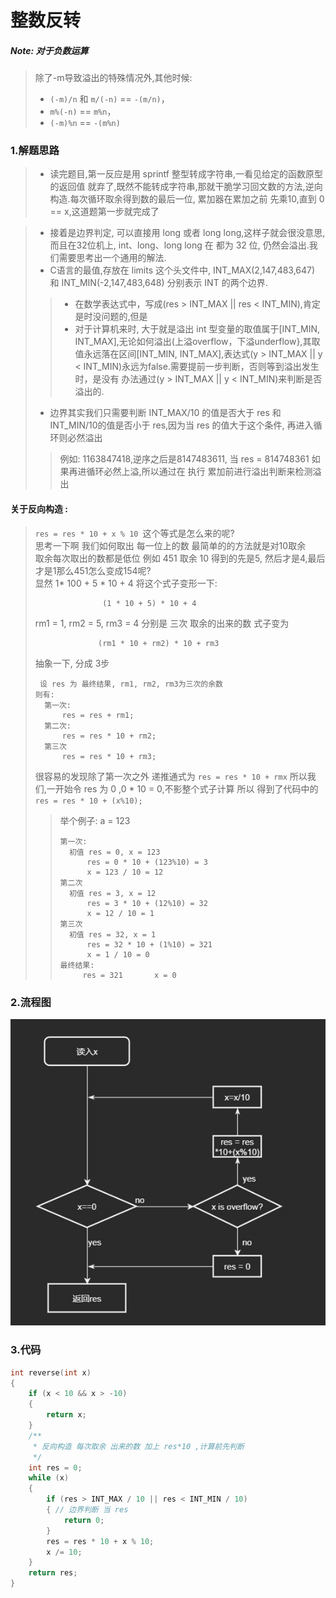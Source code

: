 # 整数反转
##### Note: 对于负数运算
>除了-m导致溢出的特殊情况外,其他时候:  
> -    `(-m)/n` 和 `m/(-n)` == `-(m/n)`，
> -    `m%(-n)` ==  `m%n`，
> -    `(-m)%n` == `-(m%n)`

### 1.解题思路
>+   读完题目,第一反应是用 sprintf 整型转成字符串,一看见给定的函数原型的返回值  就弃了,既然不能转成字符串,那就干脆学习回文数的方法,逆向构造.每次循环取余得到数的最后一位, 累加器在累加之前 先乘10,直到 0 == x,这道题第一步就完成了
            
>+   接着是边界判定, 可以直接用 long 或者 long long,这样子就会很没意思,而且在32位机上, int、long、long long 在 都为 32 位, 仍然会溢出.我们需要思考出一个通用的解法.
>+   C语言的最值,存放在 limits 这个头文件中, INT_MAX(2,147,483,647) 和 INT_MIN(-2,147,483,648) 分别表示 INT 的两个边界.
>>+    在数学表达式中，写成(res > INT_MAX || res < INT_MIN),肯定是时没问题的,但是
>>+    对于计算机来时, 大于就是溢出 int 型变量的取值属于[INT_MIN, INT_MAX],无论如何溢出(上溢overflow，下溢underflow},其取值永远落在区间[INT_MIN, INT_MAX],表达式(y > INT_MAX || y < INT_MIN)永远为false.需要提前一步判断，否则等到溢出发生时，是没有
    办法通过(y > INT_MAX || y < INT_MIN)来判断是否溢出的.
>+  边界其实我们只需要判断 INT_MAX/10 的值是否大于 res 和 INT_MIN/10的值是否小于 res,因为当 res 的值大于这个条件, 再进入循环则必然溢出
>> 例如:
    1163847418,逆序之后是8147483611, 当 res = 814748361 如果再进循环必然上溢,所以通过在 执行 累加前进行溢出判断来检测溢出

#### 关于反向构造 :  
> ```res = res * 10 + x % 10 ```这个等式是怎么来的呢?  
> 思考一下啊 我们如何取出 每一位上的数 最简单的的方法就是对10取余  
> 取余每次取出的数都是低位 例如 451 取余 10 得到的先是5, 然后才是4,最后才是1那么451怎么变成154呢?  
> 显然 1* 100 + 5 * 10 + 4 将这个式子变形一下:  
> ``` 
>                (1 * 10 + 5) * 10 + 4  
> ```
> rm1 = 1, rm2 = 5, rm3 = 4 分别是 三次 取余的出来的数 
> 式子变为
> ```
>               (rm1 * 10 + rm2) * 10 + rm3 
> ```
> 抽象一下, 分成 3步
> ``` 
>  设 res 为 最终结果, rm1, rm2, rm3为三次的余数
> 则有:
>   第一次:
>       res = res + rm1;
>   第二次:
>       res = res * 10 + rm2;
>   第三次
>       res = res * 10 + rm3;
> ```
> 很容易的发现除了第一次之外 递推通式为 ```res = res * 10 + rmx``` 所以我们,一开始令 res 为 0 ,0 * 10 = 0,不影整个式子计算
> 所以 得到了代码中的 ``` res = res * 10 + (x%10);```
>> 举个例子: a = 123
>> ```
>> 第一次:
>>   初值 res = 0, x = 123
>>       res = 0 * 10 + (123%10) = 3
>>       x = 123 / 10 = 12
>> 第二次
>>   初值 res = 3, x = 12
>>       res = 3 * 10 + (12%10) = 32
>>       x = 12 / 10 = 1
>> 第三次
>>   初值 res = 32, x = 1
>>       res = 32 * 10 + (1%10) = 321
>>       x = 1 / 10 = 0
>> 最终结果:
>>      res = 321       x = 0
>> ```
> 
    

### 2.流程图
![alt 属性文本](flow7.jpg)
<!-- ```flow
st=>start: 开始
cond1=>condition: res > MAX
cond2=>condition: x == 0
op1=>operation: res = 0
op3=>operation: res = res / 10
op2=>operation: res = res * 10 + res % 10
e=>end: 返回res

st->cond2
cond2(yes)->e
cond2(no)->cond1
cond1(no)->op2(right)->op3(right)->cond2
cond1(yes)->op1(left)->e
``` -->
### 3.代码
```c
int reverse(int x)
{
    if (x < 10 && x > -10)
    {
        return x;
    }
    /**
     * 反向构造 每次取余 出来的数 加上 res*10 ,计算前先判断
     */
    int res = 0;
    while (x)
    {
        if (res > INT_MAX / 10 || res < INT_MIN / 10)
        { // 边界判断 当 res
            return 0;
        }
        res = res * 10 + x % 10;
        x /= 10;
    }
    return res;
}
```
